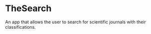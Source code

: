 # TheSearch
An app that allows the user to search for scientific journals with their classifications.

